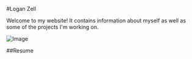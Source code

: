 #Logan Zell

Welcome to my website! It contains information about myself as well as some of the projects I'm working on.

![Image](https://scontent-lga3-1.xx.fbcdn.net/v/t1.0-9/16473032_1392685884116681_1546247088125694999_n.jpg?oh=fa3bdd5500476bb6c5fef6feabdfd7ee&oe=5945CA14)

##Resume


